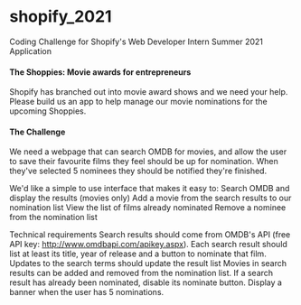 # shopify_2021
Coding Challenge for Shopify's Web Developer Intern Summer 2021 Application

#### The Shoppies: Movie awards for entrepreneurs

Shopify has branched out into movie award shows and we need your help. Please build us an app to help manage our movie nominations for the upcoming Shoppies.

#### The Challenge

We need a webpage that can search OMDB for movies, and allow the user to save their favourite films they feel should be up for nomination. When they've selected 5 nominees they should be notified they're finished.

We'd like a simple to use interface that makes it easy to:
    Search OMDB and display the results (movies only)
    Add a movie from the search results to our nomination list
    View the list of films already nominated
    Remove a nominee from the nomination list

Technical requirements
    Search results should come from OMDB's API (free API key: http://www.omdbapi.com/apikey.aspx).
    Each search result should list at least its title, year of release and a button to nominate that film.
    Updates to the search terms should update the result list
    Movies in search results can be added and removed from the nomination list.
    If a search result has already been nominated, disable its nominate button.
    Display a banner when the user has 5 nominations.

